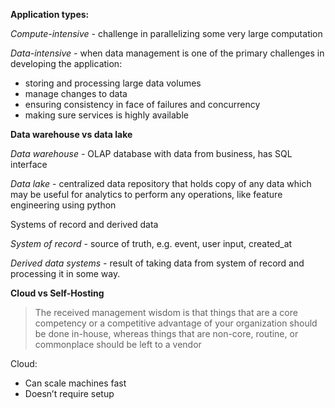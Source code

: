 **Application types:**

*Compute-intensive -* challenge in parallelizing some very large computation

*Data-intensive -* when data management is one of the primary challenges in developing the application:

- storing and processing large data volumes
- manage changes to data
- ensuring consistency in face of failures and concurrency
- making sure services is highly available

**Data warehouse vs data lake**

*Data warehouse -* OLAP database with data from business, has SQL interface

*Data lake* - centralized data repository that holds copy of any data which may be useful for analytics to perform any operations, like feature engineering using python

Systems of record and derived data

*System of record -* source of truth, e.g. event, user input, created_at

*Derived data systems -* result of taking data from system of record and processing it in some way.

**Cloud vs Self-Hosting**

> The received management wisdom is that things that are a core competency or a competitive advantage of your organization should be done in-house, whereas things that are non-core, routine, or commonplace should be left to a vendor
> 

Cloud:

- Can scale machines fast
- Doesn’t require setup